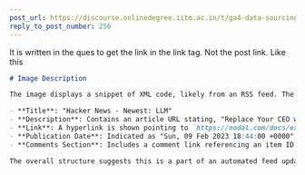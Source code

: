 ```yaml
---
post_url: https://discourse.onlinedegree.iitm.ac.in/t/ga4-data-sourcing-discussion-thread-tds-jan-2025/165959/261
reply_to_post_number: 256
---
```

It is written in the ques to get the link in the link tag. Not the post link. Like this  

```markdown
# Image Description

The image displays a snippet of XML code, likely from an RSS feed. The main elements include:

- **Title**: "Hacker News - Newest: LLM"
- **Description**: Contains an article URL stating, "Replace Your CEO with an LLM."
- **Link**: A hyperlink is shown pointing to `https://nodal.com/docs/examples/slack-finTune`.
- **Publication Date**: Indicated as "Sun, 09 Feb 2023 18:44:00 +0000".
- **Comments Section**: Includes a comment link referencing an item ID.

The overall structure suggests this is a part of an automated feed update from Hacker News.
```